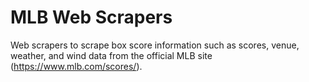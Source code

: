 # MLB Web Scrapers
Web scrapers to scrape box score information such as scores, venue, weather, and wind data from the official MLB site (https://www.mlb.com/scores/).
